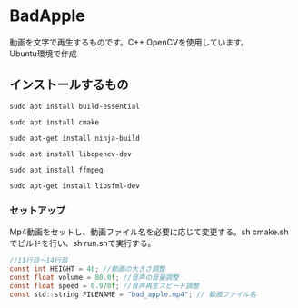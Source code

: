 # BadApple  
動画を文字で再生するものです。C++ OpenCVを使用しています。  
Ubuntu環境で作成  
  
## インストールするもの
```  
sudo apt install build-essential
```   
```  
sudo apt install cmake
```  
```  
sudo apt-get install ninja-build  
```  
```  
sudo apt install libopencv-dev  
```  
```  
sudo apt install ffmpeg
```
```  
sudo apt-get install libsfml-dev
```    
  
### セットアップ
Mp4動画をセットし、動画ファイル名を必要に応じて変更する。sh cmake.shでビルドを行い、sh run.shで実行する。  
```c
//11行目～14行目
const int HEIGHT = 40; //動画の大きさ調整
const float volume = 80.0f; //音声の音量調整
const float speed = 0.970f; //音声再生スピード調整
const std::string FILENAME = "bad_apple.mp4"; // 動画ファイル名
```
